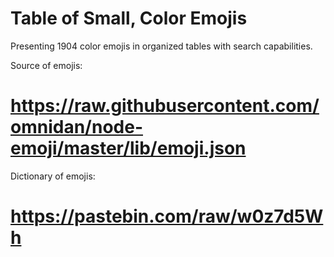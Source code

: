 # Table of Small, Color Emojis

Presenting 1904 color emojis in organized tables with search capabilities.

Source of emojis:
# https://raw.githubusercontent.com/omnidan/node-emoji/master/lib/emoji.json

Dictionary of emojis:
# https://pastebin.com/raw/w0z7d5Wh

